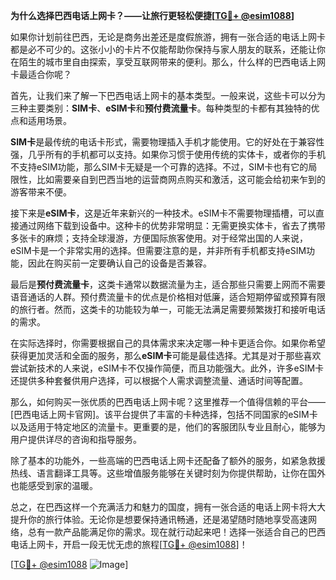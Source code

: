 **为什么选择巴西电话上网卡？——让旅行更轻松便捷[[TG💪+ @esim1088](https://t.me/s/esim1088)]**

如果你计划前往巴西，无论是商务出差还是度假旅游，拥有一张合适的电话上网卡都是必不可少的。这张小小的卡片不仅能帮助你保持与家人朋友的联系，还能让你在陌生的城市里自由探索，享受互联网带来的便利。那么，什么样的巴西电话上网卡最适合你呢？

首先，让我们来了解一下巴西电话上网卡的基本类型。一般来说，这些卡可以分为三种主要类别：**SIM卡**、**eSIM卡**和**预付费流量卡**。每种类型的卡都有其独特的优点和适用场景。

**SIM卡**是最传统的电话卡形式，需要物理插入手机才能使用。它的好处在于兼容性强，几乎所有的手机都可以支持。如果你习惯于使用传统的实体卡，或者你的手机不支持eSIM功能，那么SIM卡无疑是一个可靠的选择。不过，SIM卡也有它的局限性，比如需要亲自到巴西当地的运营商网点购买和激活，这可能会给初来乍到的游客带来不便。

接下来是**eSIM卡**，这是近年来新兴的一种技术。eSIM卡不需要物理插槽，可以直接通过网络下载到设备中。这种卡的优势非常明显：无需更换实体卡，省去了携带多张卡的麻烦；支持全球漫游，方便国际旅客使用。对于经常出国的人来说，eSIM卡是一个非常实用的选择。但需要注意的是，并非所有手机都支持eSIM功能，因此在购买前一定要确认自己的设备是否兼容。

最后是**预付费流量卡**，这类卡通常以数据流量为主，适合那些只需要上网而不需要语音通话的人群。预付费流量卡的优点是价格相对低廉，适合短期停留或预算有限的旅行者。然而，这类卡的功能较为单一，可能无法满足需要频繁拨打和接听电话的需求。

在实际选择时，你需要根据自己的具体需求来决定哪一种卡更适合你。如果你希望获得更加灵活和全面的服务，那么**eSIM卡**可能是最佳选择。尤其是对于那些喜欢尝试新技术的人来说，eSIM卡不仅操作简便，而且功能强大。此外，许多eSIM卡还提供多种套餐供用户选择，可以根据个人需求调整流量、通话时间等配置。

那么，如何购买一张优质的巴西电话上网卡呢？这里推荐一个值得信赖的平台——[巴西电话上网卡官网]。该平台提供了丰富的卡种选择，包括不同国家的eSIM卡以及适用于特定地区的流量卡。更重要的是，他们的客服团队专业且耐心，能够为用户提供详尽的咨询和指导服务。

除了基本的功能外，一些高端的巴西电话上网卡还配备了额外的服务，如紧急救援热线、语言翻译工具等。这些增值服务能够在关键时刻为你提供帮助，让你在国外也能感受到家的温暖。

总之，在巴西这样一个充满活力和魅力的国度，拥有一张合适的电话上网卡将大大提升你的旅行体验。无论你是想要保持通讯畅通，还是渴望随时随地享受高速网络，总有一款产品能满足你的需求。现在就行动起来吧！选择一张适合自己的巴西电话上网卡，开启一段无忧无虑的旅程[[TG💪+ @esim1088](https://t.me/s/esim1088)]！

[[TG💪+ @esim1088](https://t.me/s/esim1088) ![Image](https://i.postimg.cc/4NQfJmqS/Snipaste-2025-05-13-00-14-12.png)]